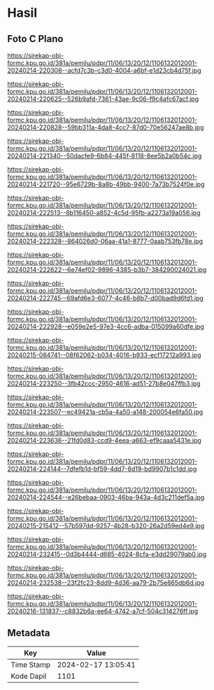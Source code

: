 # Hasil

## Foto C Plano

https://sirekap-obj-formc.kpu.go.id/381a/pemilu/pdpr/11/06/13/20/12/1106132012001-20240214-220308--acfd7c3b-c3d0-4004-a6bf-e1d23cb4d75f.jpg

https://sirekap-obj-formc.kpu.go.id/381a/pemilu/pdpr/11/06/13/20/12/1106132012001-20240214-220625--526b9afd-7361-43ae-9c06-f9c4afc67acf.jpg

https://sirekap-obj-formc.kpu.go.id/381a/pemilu/pdpr/11/06/13/20/12/1106132012001-20240214-220828--59bb311a-4da8-4cc7-87d0-70e56247ae8b.jpg

https://sirekap-obj-formc.kpu.go.id/381a/pemilu/pdpr/11/06/13/20/12/1106132012001-20240214-221340--50dacfe9-6b84-445f-8118-8ee5b2a0b54c.jpg

https://sirekap-obj-formc.kpu.go.id/381a/pemilu/pdpr/11/06/13/20/12/1106132012001-20240214-221720--95e6729b-8a8b-49bb-9400-7a73b7524f0e.jpg

https://sirekap-obj-formc.kpu.go.id/381a/pemilu/pdpr/11/06/13/20/12/1106132012001-20240214-222513--8b116450-a852-4c5d-95fb-a2273a19a056.jpg

https://sirekap-obj-formc.kpu.go.id/381a/pemilu/pdpr/11/06/13/20/12/1106132012001-20240214-222328--864026d0-06aa-41a1-8777-0aab753fb78e.jpg

https://sirekap-obj-formc.kpu.go.id/381a/pemilu/pdpr/11/06/13/20/12/1106132012001-20240214-222622--6e74ef02-9896-4385-b3b7-384290024021.jpg

https://sirekap-obj-formc.kpu.go.id/381a/pemilu/pdpr/11/06/13/20/12/1106132012001-20240214-222745--69afd6e3-6077-4c46-b8b7-d00bad9d6fd1.jpg

https://sirekap-obj-formc.kpu.go.id/381a/pemilu/pdpr/11/06/13/20/12/1106132012001-20240214-222928--e059e2e5-97e3-4cc6-adba-015099a60dfe.jpg

https://sirekap-obj-formc.kpu.go.id/381a/pemilu/pdpr/11/06/13/20/12/1106132012001-20240215-084741--08f62062-b034-4016-b933-ecf17212a993.jpg

https://sirekap-obj-formc.kpu.go.id/381a/pemilu/pdpr/11/06/13/20/12/1106132012001-20240214-223250--3fb42ccc-2950-4616-ad51-27b8e047ffb3.jpg

https://sirekap-obj-formc.kpu.go.id/381a/pemilu/pdpr/11/06/13/20/12/1106132012001-20240214-223507--ec49421a-cb5a-4a50-a148-200054e6fa50.jpg

https://sirekap-obj-formc.kpu.go.id/381a/pemilu/pdpr/11/06/13/20/12/1106132012001-20240214-223636--21fd0d83-ccd9-4eea-a663-ef9caaa5431e.jpg

https://sirekap-obj-formc.kpu.go.id/381a/pemilu/pdpr/11/06/13/20/12/1106132012001-20240214-224144--7dfefb1d-bf59-4dd7-8d19-bd9907b1c1dd.jpg

https://sirekap-obj-formc.kpu.go.id/381a/pemilu/pdpr/11/06/13/20/12/1106132012001-20240214-224544--e26bebaa-0903-46ba-943a-4d3c211def5a.jpg

https://sirekap-obj-formc.kpu.go.id/381a/pemilu/pdpr/11/06/13/20/12/1106132012001-20240215-215412--57b597dd-9257-4b28-b320-26a2d59ed4e9.jpg

https://sirekap-obj-formc.kpu.go.id/381a/pemilu/pdpr/11/06/13/20/12/1106132012001-20240214-232415--0d3b4444-d685-4024-8cfa-e3dd29079ab0.jpg

https://sirekap-obj-formc.kpu.go.id/381a/pemilu/pdpr/11/06/13/20/12/1106132012001-20240214-232538--23f2fc23-8dd9-4d36-aa79-2b75e865db6d.jpg

https://sirekap-obj-formc.kpu.go.id/381a/pemilu/pdpr/11/06/13/20/12/1106132012001-20240216-131837--c8832b6a-ee64-4742-a7cf-504c314276ff.jpg


## Metadata

| Key        | Value               |
| ---------- | ------------------- |
| Time Stamp | 2024-02-17 13:05:41 |
| Kode Dapil | 1101                |



